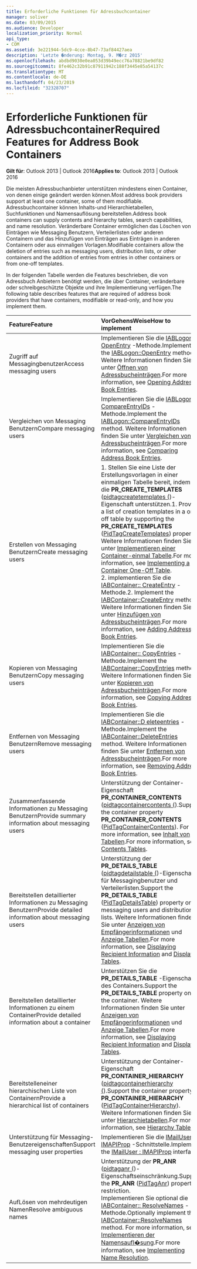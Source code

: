 ```yaml
---
title: Erforderliche Funktionen für Adressbuchcontainer
manager: soliver
ms.date: 03/09/2015
ms.audience: Developer
localization_priority: Normal
api_type:
- COM
ms.assetid: 3e221944-5dc9-4cce-8b47-73af84427aea
description: 'Letzte �nderung: Montag, 9. M�rz 2015'
ms.openlocfilehash: abdbd9030e0ea053d39b49ecc76a78821be9df82
ms.sourcegitcommit: 8fe462c32b91c87911942c188f3445e85a54137c
ms.translationtype: MT
ms.contentlocale: de-DE
ms.lasthandoff: 04/23/2019
ms.locfileid: "32328707"
---
```

# <a name="required-features-for-address-book-containers"></a><span data-ttu-id="77d61-103">Erforderliche Funktionen für Adressbuchcontainer</span><span class="sxs-lookup"><span data-stu-id="77d61-103">Required Features for Address Book Containers</span></span>

  
  
<span data-ttu-id="77d61-104">**Gilt für**: Outlook 2013 | Outlook 2016</span><span class="sxs-lookup"><span data-stu-id="77d61-104">**Applies to**: Outlook 2013 | Outlook 2016</span></span> 
  
<span data-ttu-id="77d61-105">Die meisten Adressbuchanbieter unterstützen mindestens einen Container, von denen einige geändert werden können.</span><span class="sxs-lookup"><span data-stu-id="77d61-105">Most address book providers support at least one container, some of them modifiable.</span></span> <span data-ttu-id="77d61-106">Adressbuchcontainer können Inhalts-und Hierarchietabellen, Suchfunktionen und Namensauflösung bereitstellen.</span><span class="sxs-lookup"><span data-stu-id="77d61-106">Address book containers can supply contents and hierarchy tables, search capabilities, and name resolution.</span></span> <span data-ttu-id="77d61-107">Veränderbare Container ermöglichen das Löschen von Einträgen wie Messaging Benutzern, Verteilerlisten oder anderen Containern und das Hinzufügen von Einträgen aus Einträgen in anderen Containern oder aus einmaligen Vorlagen.</span><span class="sxs-lookup"><span data-stu-id="77d61-107">Modifiable containers allow the deletion of entries such as messaging users, distribution lists, or other containers and the addition of entries from entries in other containers or from one-off templates.</span></span>
  
<span data-ttu-id="77d61-108">In der folgenden Tabelle werden die Features beschrieben, die von Adressbuch Anbietern benötigt werden, die über Container, veränderbare oder schreibgeschützte Objekte und ihre Implementierung verfügen.</span><span class="sxs-lookup"><span data-stu-id="77d61-108">The following table describes features that are required of address book providers that have containers, modifiable or read-only, and how you implement them.</span></span>
  
|<span data-ttu-id="77d61-109">**Feature**</span><span class="sxs-lookup"><span data-stu-id="77d61-109">**Feature**</span></span>|<span data-ttu-id="77d61-110">**VorGehensWeise**</span><span class="sxs-lookup"><span data-stu-id="77d61-110">**How to implement**</span></span>|
|:-----|:-----|
|<span data-ttu-id="77d61-111">Zugriff auf Messagingbenutzer</span><span class="sxs-lookup"><span data-stu-id="77d61-111">Access messaging users</span></span>  <br/> |<span data-ttu-id="77d61-112">Implementieren Sie die [IABLogon:: OpenEntry](iablogon-openentry.md) -Methode.</span><span class="sxs-lookup"><span data-stu-id="77d61-112">Implement the [IABLogon::OpenEntry](iablogon-openentry.md) method.</span></span> <span data-ttu-id="77d61-113">Weitere Informationen finden Sie unter [Öffnen von Adressbucheinträgen](opening-address-book-entries.md).</span><span class="sxs-lookup"><span data-stu-id="77d61-113">For more information, see [Opening Address Book Entries](opening-address-book-entries.md).</span></span>  <br/> |
|<span data-ttu-id="77d61-114">Vergleichen von Messaging Benutzern</span><span class="sxs-lookup"><span data-stu-id="77d61-114">Compare messaging users</span></span>  <br/> |<span data-ttu-id="77d61-115">Implementieren Sie die [IABLogon:: CompareEntryIDs](iablogon-compareentryids.md) -Methode.</span><span class="sxs-lookup"><span data-stu-id="77d61-115">Implement the [IABLogon::CompareEntryIDs](iablogon-compareentryids.md) method.</span></span> <span data-ttu-id="77d61-116">Weitere Informationen finden Sie unter [Vergleichen von Adressbucheinträgen](comparing-address-book-entries.md).</span><span class="sxs-lookup"><span data-stu-id="77d61-116">For more information, see [Comparing Address Book Entries](comparing-address-book-entries.md).</span></span>  <br/> |
|<span data-ttu-id="77d61-117">Erstellen von Messaging Benutzern</span><span class="sxs-lookup"><span data-stu-id="77d61-117">Create messaging users</span></span>  <br/> |<span data-ttu-id="77d61-118">1. Stellen Sie eine Liste der Erstellungsvorlagen in einer einmaligen Tabelle bereit, indem Sie die **PR_CREATE_TEMPLATES** ([pidtagcreatetemplates (](pidtagcreatetemplates-canonical-property.md))-Eigenschaft unterstützen.</span><span class="sxs-lookup"><span data-stu-id="77d61-118">1. Provide a list of creation templates in a one-off table by supporting the **PR_CREATE_TEMPLATES** ([PidTagCreateTemplates](pidtagcreatetemplates-canonical-property.md)) property.</span></span> <span data-ttu-id="77d61-119">Weitere Informationen finden Sie unter [Implementieren einer Container-einmal Tabelle](implementing-a-container-one-off-table.md).</span><span class="sxs-lookup"><span data-stu-id="77d61-119">For more information, see [Implementing a Container One-Off Table](implementing-a-container-one-off-table.md).</span></span>  <br/> <span data-ttu-id="77d61-120">2. implementieren Sie die [IABContainer:: CreateEntry](iabcontainer-createentry.md) -Methode.</span><span class="sxs-lookup"><span data-stu-id="77d61-120">2. Implement the [IABContainer::CreateEntry](iabcontainer-createentry.md) method.</span></span> <span data-ttu-id="77d61-121">Weitere Informationen finden Sie unter [Hinzufügen von Adressbucheinträgen](adding-address-book-entries.md).</span><span class="sxs-lookup"><span data-stu-id="77d61-121">For more information, see [Adding Address Book Entries](adding-address-book-entries.md).</span></span>  <br/> |
|<span data-ttu-id="77d61-122">Kopieren von Messaging Benutzern</span><span class="sxs-lookup"><span data-stu-id="77d61-122">Copy messaging users</span></span>  <br/> |<span data-ttu-id="77d61-123">Implementieren Sie die [IABContainer:: CopyEntries](iabcontainer-copyentries.md) -Methode.</span><span class="sxs-lookup"><span data-stu-id="77d61-123">Implement the [IABContainer::CopyEntries](iabcontainer-copyentries.md) method.</span></span> <span data-ttu-id="77d61-124">Weitere Informationen finden Sie unter [Kopieren von Adressbucheinträgen](copying-address-book-entries.md).</span><span class="sxs-lookup"><span data-stu-id="77d61-124">For more information, see [Copying Address Book Entries](copying-address-book-entries.md).</span></span>  <br/> |
|<span data-ttu-id="77d61-125">Entfernen von Messaging Benutzern</span><span class="sxs-lookup"><span data-stu-id="77d61-125">Remove messaging users</span></span>  <br/> |<span data-ttu-id="77d61-126">Implementieren Sie die [IABContainer::D eleteentries](iabcontainer-deleteentries.md) -Methode.</span><span class="sxs-lookup"><span data-stu-id="77d61-126">Implement the [IABContainer::DeleteEntries](iabcontainer-deleteentries.md) method.</span></span> <span data-ttu-id="77d61-127">Weitere Informationen finden Sie unter [Entfernen von Adressbucheinträgen](removing-address-book-entries.md).</span><span class="sxs-lookup"><span data-stu-id="77d61-127">For more information, see [Removing Address Book Entries](removing-address-book-entries.md).</span></span>  <br/> |
|<span data-ttu-id="77d61-128">Zusammenfassende Informationen zu Messaging Benutzern</span><span class="sxs-lookup"><span data-stu-id="77d61-128">Provide summary information about messaging users</span></span>  <br/> |<span data-ttu-id="77d61-129">Unterstützung der Container-Eigenschaft **PR_CONTAINER_CONTENTS** ([pidtagcontainercontents (](pidtagcontainercontents-canonical-property.md)).</span><span class="sxs-lookup"><span data-stu-id="77d61-129">Support the container property **PR_CONTAINER_CONTENTS** ([PidTagContainerContents](pidtagcontainercontents-canonical-property.md)).</span></span> <span data-ttu-id="77d61-130">For more information, see [Inhalt von Tabellen](contents-tables.md).</span><span class="sxs-lookup"><span data-stu-id="77d61-130">For more information, see [Contents Tables](contents-tables.md).</span></span>  <br/> |
|<span data-ttu-id="77d61-131">Bereitstellen detaillierter Informationen zu Messaging Benutzern</span><span class="sxs-lookup"><span data-stu-id="77d61-131">Provide detailed information about messaging users</span></span>  <br/> |<span data-ttu-id="77d61-132">Unterstützung der **PR_DETAILS_TABLE** ([pidtagdetailstable (](pidtagdetailstable-canonical-property.md))-Eigenschaft für Messagingbenutzer und Verteilerlisten.</span><span class="sxs-lookup"><span data-stu-id="77d61-132">Support the **PR_DETAILS_TABLE** ([PidTagDetailsTable](pidtagdetailstable-canonical-property.md)) property on messaging users and distribution lists.</span></span> <span data-ttu-id="77d61-133">Weitere Informationen finden Sie unter [Anzeigen von Empfängerinformationen](displaying-recipient-information.md) und [Anzeige Tabellen](display-tables.md).</span><span class="sxs-lookup"><span data-stu-id="77d61-133">For more information, see [Displaying Recipient Information](displaying-recipient-information.md) and [Display Tables](display-tables.md).</span></span>  <br/> |
|<span data-ttu-id="77d61-134">Bereitstellen detaillierter Informationen zu einem Container</span><span class="sxs-lookup"><span data-stu-id="77d61-134">Provide detailed information about a container</span></span>  <br/> |<span data-ttu-id="77d61-135">Unterstützen Sie die **PR_DETAILS_TABLE** -Eigenschaft des Containers.</span><span class="sxs-lookup"><span data-stu-id="77d61-135">Support the **PR_DETAILS_TABLE** property on the container.</span></span> <span data-ttu-id="77d61-136">Weitere Informationen finden Sie unter [Anzeigen von Empfängerinformationen](displaying-recipient-information.md) und [Anzeige Tabellen](display-tables.md).</span><span class="sxs-lookup"><span data-stu-id="77d61-136">For more information, see [Displaying Recipient Information](displaying-recipient-information.md) and [Display Tables](display-tables.md).</span></span>  <br/> |
|<span data-ttu-id="77d61-137">Bereitstelleneiner hierarchischen Liste von Containern</span><span class="sxs-lookup"><span data-stu-id="77d61-137">Provide a hierarchical list of containers</span></span>  <br/> |<span data-ttu-id="77d61-138">Unterstützung der Container-Eigenschaft **PR_CONTAINER_HIERARCHY** ([pidtagcontainerhierarchy (](pidtagcontainerhierarchy-canonical-property.md)).</span><span class="sxs-lookup"><span data-stu-id="77d61-138">Support the container property **PR_CONTAINER_HIERARCHY** ([PidTagContainerHierarchy](pidtagcontainerhierarchy-canonical-property.md)).</span></span> <span data-ttu-id="77d61-139">Weitere Informationen finden Sie unter [Hierarchietabellen](hierarchy-tables.md).</span><span class="sxs-lookup"><span data-stu-id="77d61-139">For more information, see [Hierarchy Tables](hierarchy-tables.md).</span></span>  <br/> |
|<span data-ttu-id="77d61-140">Unterstützung für Messaging-Benutzereigenschaften</span><span class="sxs-lookup"><span data-stu-id="77d61-140">Support messaging user properties</span></span>  <br/> |<span data-ttu-id="77d61-141">Implementieren Sie die [IMailUser: IMAPIProp](imailuserimapiprop.md) -Schnittstelle.</span><span class="sxs-lookup"><span data-stu-id="77d61-141">Implement the [IMailUser : IMAPIProp](imailuserimapiprop.md) interface.</span></span>  <br/> |
|<span data-ttu-id="77d61-142">AufLösen von mehrdeutigen Namen</span><span class="sxs-lookup"><span data-stu-id="77d61-142">Resolve ambiguous names</span></span>  <br/> | <span data-ttu-id="77d61-143">Unterstützung der **PR_ANR** ([pidtaganr (](pidtaganr-canonical-property.md))-Eigenschaftseinschränkung.</span><span class="sxs-lookup"><span data-stu-id="77d61-143">Support the **PR_ANR** ([PidTagAnr](pidtaganr-canonical-property.md)) property restriction.</span></span>  <br/>  <span data-ttu-id="77d61-144">Implementieren Sie optional die [IABContainer:: ResolveNames](iabcontainer-resolvenames.md) -Methode.</span><span class="sxs-lookup"><span data-stu-id="77d61-144">Optionally implement the [IABContainer::ResolveNames](iabcontainer-resolvenames.md) method.</span></span> <span data-ttu-id="77d61-145">For more information, see [Implementieren der Namensaufl�sung](implementing-name-resolution.md).</span><span class="sxs-lookup"><span data-stu-id="77d61-145">For more information, see [Implementing Name Resolution](implementing-name-resolution.md).</span></span>  <br/> |
   


